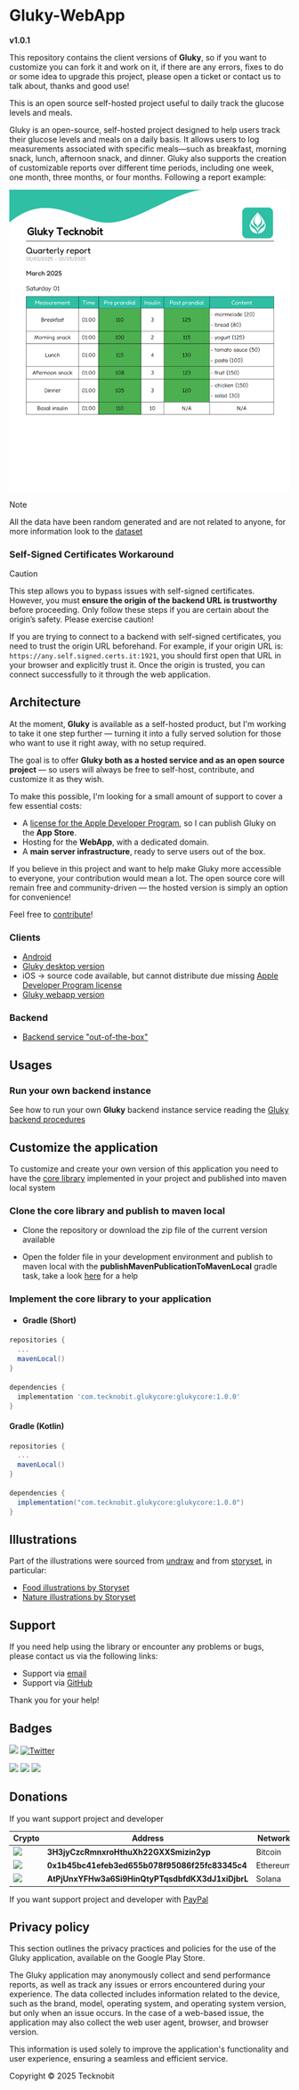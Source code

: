 # Gluky-WebApp

**v1.0.1**

This repository contains the client versions of **Gluky**,
so if you want to customize you can fork it and work on it, if there are any errors, fixes to do or
some idea to upgrade this project, please open a ticket or contact us to talk about, thanks and good
use!

This is an open source self-hosted project useful to daily track the glucose levels and meals.

Gluky is an open-source, self-hosted project designed to help users track their glucose levels and meals on a daily basis. It allows users to log measurements associated with specific meals—such as breakfast, morning snack, lunch, afternoon snack, and dinner. Gluky also supports the creation of customizable reports over different time periods, including one week, one month, three months, or four months. Following a report example:

<img style="max-width:100%; height:auto;" src="images/report_demo.png" alt="report demo"/>

> [!NOTE]  
> All the data have been random generated and are not related to anyone, for more information look
> to the [dataset](https://github.com/N7ghtm4r3/Gluky/blob/main/dataset/README.md)

### Self-Signed Certificates Workaround

> [!CAUTION]  
> This step allows you to bypass issues with self-signed certificates. However, you must **ensure the origin of the backend URL is trustworthy** before proceeding. Only follow these steps if you are certain about the origin’s safety. Please exercise caution!  

If you are trying to connect to a backend with self-signed certificates, you need to trust the origin URL beforehand. For example, if your origin URL is: `https://any.self.signed.certs.it:1921`, you should first open that URL in your browser and explicitly trust it. Once the origin is trusted, you can connect successfully to it through the web application.  

## Architecture

At the moment, **Gluky** is available as a self-hosted product, but I'm working to take it one step
further — turning it into a fully served solution for those who want to use it right away, with no
setup required.

The goal is to offer **Gluky both as a hosted service and as an open source project** — so users
will always be free to self-host, contribute, and customize it as they wish.

To make this possible, I'm looking for a small amount of support to cover a few essential costs:

- A [license for the Apple Developer Program](https://developer.apple.com/programs/), so I can
  publish Gluky on the **App Store**.
- Hosting for the **WebApp**, with a dedicated domain.
- A **main server infrastructure**, ready to serve users out of the box.

If you believe in this project and want to help make Gluky more accessible to everyone, your
contribution would mean a lot. The open source core will remain free and community-driven — the
hosted version is simply an option for convenience!

Feel free to [contribute](#donations)!

### Clients

- [Android](https://play.google.com/store/apps/details?id=com.tecknobit.gluky)
- [Gluky desktop version](https://github.com/N7ghtm4r3/Gluky-Clients/releases/tag/1.0.1)
- iOS -> source code available, but cannot distribute due
  missing [Apple Developer Program license](https://developer.apple.com/programs/)
- [Gluky webapp version](https://github.com/N7ghtm4r3/Gluky-WebApp)

### Backend

- [Backend service "out-of-the-box"](https://github.com/N7ghtm4r3/Gluky/releases/tag/1.0.0)

## Usages

### Run your own backend instance

See how to run your own **Gluky** backend instance service reading
the [Gluky backend procedures](https://github.com/N7ghtm4r3/Gluky#readme)

## Customize the application

To customize and create your own version of this application you need to have
the [core library](https://github.com/N7ghtm4r3/Gluky/tree/main/core)
implemented in your project and published into maven local system

### Clone the core library and publish to maven local

- Clone the repository or download the zip file of the current version available

- Open the folder file in your development environment and publish to maven local with the
  **publishMavenPublicationToMavenLocal** gradle task, take a
  look [here](https://docs.gradle.org/current/userguide/publishing_maven.html)
  for a help

### Implement the core library to your application

- #### Gradle (Short)

```gradle
repositories {
  ...
  mavenLocal()
}

dependencies {
  implementation 'com.tecknobit.glukycore:glukycore:1.0.0'
}
```

#### Gradle (Kotlin)

```gradle
repositories {
  ...
  mavenLocal()
}

dependencies {
  implementation("com.tecknobit.glukycore:glukycore:1.0.0")
}
```

## Illustrations

Part of the illustrations were sourced from [undraw](https://undraw.co) and from
[storyset](https://storyset.com), in particular:

- [Food illustrations by Storyset](https://storyset.com/food)
- [Nature illustrations by Storyset](https://storyset.com/nature)

## Support

If you need help using the library or encounter any problems or bugs, please contact us via the
following links:

- Support via [email](mailto:infotecknobitcompany@gmail.com)
- Support via [GitHub](https://github.com/N7ghtm4r3/Gluky-Clients/issues/new)

Thank you for your help!

## Badges

[![](https://img.shields.io/badge/Google_Play-414141?style=for-the-badge&logo=google-play&logoColor=white)](https://play.google.com/store/apps/developer?id=Tecknobit)
[![Twitter](https://img.shields.io/badge/Twitter-1DA1F2?style=for-the-badge&logo=twitter&logoColor=white)](https://twitter.com/tecknobit)

[![](https://img.shields.io/badge/Java-ED8B00?style=for-the-badge&logo=java&logoColor=white)](https://www.oracle.com/java/)
[![](https://img.shields.io/badge/Kotlin-0095D5?&style=for-the-badge&logo=kotlin&logoColor=white)](https://kotlinlang.org/)
[![](https://img.shields.io/badge/Android-3DDC84?style=for-the-badge&logo=android&logoColor=white)](https://play.google.com/store/apps/details?id=com.tecknobit.gluky)

## Donations

If you want support project and developer

| Crypto                                                                                              | Address                                          | Network  |
|-----------------------------------------------------------------------------------------------------|--------------------------------------------------|----------|
| ![](https://img.shields.io/badge/Bitcoin-000000?style=for-the-badge&logo=bitcoin&logoColor=white)   | **3H3jyCzcRmnxroHthuXh22GXXSmizin2yp**           | Bitcoin  |
| ![](https://img.shields.io/badge/Ethereum-3C3C3D?style=for-the-badge&logo=Ethereum&logoColor=white) | **0x1b45bc41efeb3ed655b078f95086f25fc83345c4**   | Ethereum |
| ![](https://img.shields.io/badge/Solana-000?style=for-the-badge&logo=Solana&logoColor=9945FF)       | **AtPjUnxYFHw3a6Si9HinQtyPTqsdbfdKX3dJ1xiDjbrL** | Solana   |

If you want support project and developer
with [PayPal](https://www.paypal.com/donate/?hosted_button_id=5QMN5UQH7LDT4)

## Privacy policy

This section outlines the privacy practices and policies for the use of the Gluky application,
available on the Google Play Store.

The Gluky application may anonymously collect and send performance reports, as well as track any
issues or errors encountered during your experience. The data collected includes information related
to the device, such
as the brand, model, operating system, and operating system version, but only when an issue occurs.
In the case of a
web-based issue, the application may also collect the web user agent, browser, and browser version.

This information is used solely to improve the application's functionality and user experience,
ensuring a seamless and
efficient service.

Copyright © 2025 Tecknobit
